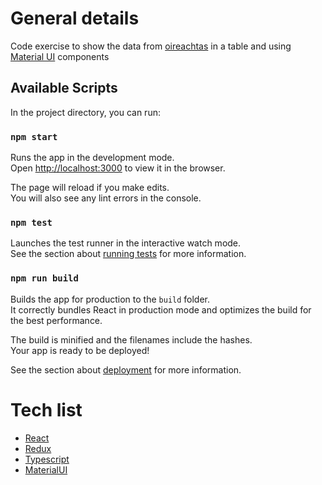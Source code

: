 # General details

Code exercise to show the data from [oireachtas](https://api.oireachtas.ie/) in a table and using [Material UI](https://mui.com/) components

## Available Scripts

In the project directory, you can run:

### `npm start`

Runs the app in the development mode.\
Open [http://localhost:3000](http://localhost:3000) to view it in the browser.

The page will reload if you make edits.\
You will also see any lint errors in the console.

### `npm test`

Launches the test runner in the interactive watch mode.\
See the section about [running tests](https://facebook.github.io/create-react-app/docs/running-tests) for more information.

### `npm run build`

Builds the app for production to the `build` folder.\
It correctly bundles React in production mode and optimizes the build for the best performance.

The build is minified and the filenames include the hashes.\
Your app is ready to be deployed!

See the section about [deployment](https://facebook.github.io/create-react-app/docs/deployment) for more information.

# Tech list
 - [React](https://es.reactjs.org/)
 - [Redux](https://redux.js.org/)
 - [Typescript](https://www.typescriptlang.org/)
 - [MaterialUI](https://mui.com/)